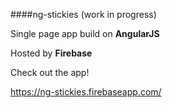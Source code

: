 ####ng-stickies
(work in progress)


Single page app build on <b>AngularJS</b>

Hosted by <b>Firebase</b>


Check out the app!


https://ng-stickies.firebaseapp.com/